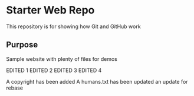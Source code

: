 # Starter Web Repo

This repository is for showing how Git and GitHub work

## Purpose

Sample website with plenty of files for demos

EDITED 1
EDITED 2
EDITED 3
EDITED 4

A copyright has been added
A humans.txt has been updated
an update for rebase